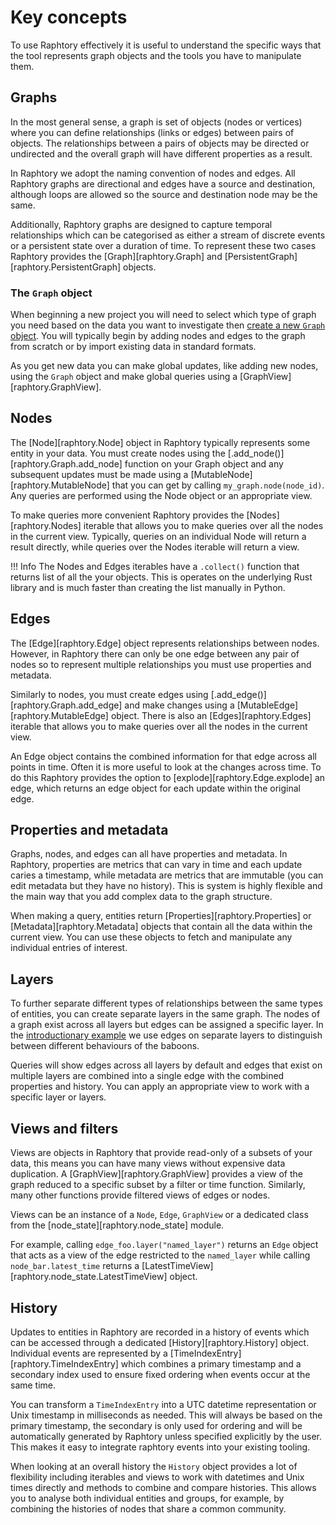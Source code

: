 # Key concepts

To use Raphtory effectively it is useful to understand the specific ways that the tool represents graph objects and the tools you have to manipulate them.

## Graphs

In the most general sense, a graph is set of objects (nodes or vertices) where you can define relationships (links or edges) between pairs of objects. The relationships between a pairs of objects may be directed or undirected and the overall graph will have different properties as a result.

In Raphtory we adopt the naming convention of nodes and edges. All Raphtory graphs are directional and edges have a source and destination, although loops are allowed so the source and destination node may be the same.

Additionally, Raphtory graphs are designed to capture temporal relationships which can be categorised as either a stream of discrete events or a persistent state over a duration of time. To represent these two cases Raphtory provides the [Graph][raphtory.Graph] and [PersistentGraph][raphtory.PersistentGraph] objects.

### The `Graph` object

When beginning a new project you will need to select which type of graph you need based on the data you want to investigate then [create a new `Graph` object](../ingestion/1_intro.md). You will typically begin by adding nodes and edges to the graph from scratch or by import existing data in standard formats.

As you get new data you can make global updates, like adding new nodes, using the `Graph` object and make global queries using a [GraphView][raphtory.GraphView].

## Nodes

The [Node][raphtory.Node] object in Raphtory typically represents some entity in your data. You must create nodes using the [.add_node()][raphtory.Graph.add_node] function on your Graph object and any subsequent updates must be made using a [MutableNode][raphtory.MutableNode] that you can get by calling `my_graph.node(node_id)`. Any queries are performed using the Node object or an appropriate view.

To make queries more convenient Raphtory provides the [Nodes][raphtory.Nodes] iterable that allows you to make queries over all the nodes in the current view. Typically, queries on an individual Node will return a result directly, while queries over the Nodes iterable will return a view.

!!! Info
    The Nodes and Edges iterables have a `.collect()` function that returns list of all the your objects. This is operates on the underlying Rust library and is much faster than creating the list manually in Python.

## Edges

The [Edge][raphtory.Edge] object represents relationships between nodes. However, in Raphtory there can only be one edge between any pair of nodes so to represent multiple relationships you must use properties and metadata.

Similarly to nodes, you must create edges using [.add_edge()][raphtory.Graph.add_edge] and make changes using a [MutableEdge][raphtory.MutableEdge] object. There is also an [Edges][raphtory.Edges] iterable that allows you to make queries over all the nodes in the current view.

An Edge object contains the combined information for that edge across all points in time. Often it is more useful to look at the changes across time. To do this Raphtory provides the option to [explode][raphtory.Edge.explode] an edge, which returns an edge object for each update within the original edge.

## Properties and metadata

Graphs, nodes, and edges can all have properties and metadata. In Raphtory, properties are metrics that can vary in time and each update caries a timestamp, while metadata are metrics that are immutable (you can edit metadata but they have no history). This is system is highly flexible and the main way that you add complex data to the graph structure.

When making a query, entities return [Properties][raphtory.Properties] or [Metadata][raphtory.Metadata] objects that contain all the data within the current view. You can use these objects to fetch and manipulate any individual entries of interest.

## Layers

To further separate different types of relationships between the same types of entities, you can create separate layers in the same graph. The nodes of a graph exist across all layers but edges can be assigned a specific layer. In the [introductionary example](1_intro.md) we use edges on separate layers to distinguish between different behaviours of the baboons.

Queries will show edges across all layers by default and edges that exist on multiple layers are combined into a single edge with the combined properties and history. You can apply an appropriate view to work with a specific layer or layers.

## Views and filters

Views are objects in Raphtory that provide read-only of a subsets of your data, this means you can have many views without expensive data duplication. A [GraphView][raphtory.GraphView] provides a view of the graph reduced to a specific subset by a filter or time function. Similarly, many other functions provide filtered views of edges or nodes.

Views can be an instance of a `Node`, `Edge`, `GraphView` or a dedicated class from the [node_state][raphtory.node_state] module.

For example, calling `edge_foo.layer("named_layer")` returns an `Edge` object that acts as a view of the edge restricted to the `named_layer` while calling `node_bar.latest_time` returns a [LatestTimeView][raphtory.node_state.LatestTimeView] object.

## History

Updates to entities in Raphtory are recorded in a history of events which can be accessed through a dedicated [History][raphtory.History] object. Individual events are represented by a [TimeIndexEntry][raphtory.TimeIndexEntry] which combines a primary timestamp and a secondary index used to ensure fixed ordering when events occur at the same time.

You can transform a `TimeIndexEntry` into a UTC datetime representation or Unix timestamp in milliseconds as needed. This will always be based on the primary timestamp, the secondary is only used for ordering and will be automatically generated by Raphtory unless specified explicitly by the user. This makes it easy to integrate raphtory events into your existing tooling.

When looking at an overall history the `History` object provides a lot of flexibility including iterables and views to work with datetimes and Unix times directly and methods to combine and compare histories. This allows you to analyse both individual entities and groups, for example, by combining the histories of nodes that share a common community.
